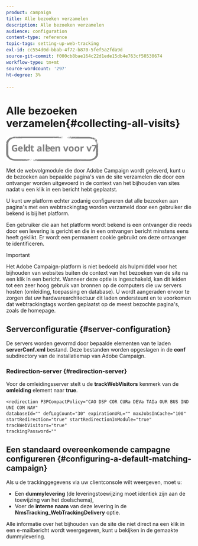 ```yaml
---
product: campaign
title: Alle bezoeken verzamelen
description: Alle bezoeken verzamelen
audience: configuration
content-type: reference
topic-tags: setting-up-web-tracking
exl-id: cc554d0d-bbab-4f72-b870-5fef5a2fda9d
source-git-commit: f000cb8bae164c22d1ede15db4e763cf50530674
workflow-type: tm+mt
source-wordcount: '297'
ht-degree: 3%

---
```


# Alle bezoeken verzamelen{#collecting-all-visits}

![](../../assets/v7-only.svg)

Met de webvolgmodule die door Adobe Campaign wordt geleverd, kunt u de bezoeken aan bepaalde pagina&#39;s van de site verzamelen die door een ontvanger worden uitgevoerd in de context van het bijhouden van sites nadat u een klik in een bericht hebt geplaatst.

U kunt uw platform echter zodanig configureren dat alle bezoeken aan pagina&#39;s met een webtrackingtag worden verzameld door een gebruiker die bekend is bij het platform.

Een gebruiker die aan het platform wordt bekend is een ontvanger die reeds door een levering is gericht en die in een ontvangen bericht minstens eens heeft geklikt. Er wordt een permanent cookie gebruikt om deze ontvanger te identificeren.

>[!IMPORTANT]
>
>Het Adobe Campaign-platform is niet bedoeld als hulpmiddel voor het bijhouden van websites buiten de context van het bezoeken van de site na een klik in een bericht. Wanneer deze optie is ingeschakeld, kan dit leiden tot een zeer hoog gebruik van bronnen op de computers die uw servers hosten (omleiding, toepassing en database). U wordt aangeraden ervoor te zorgen dat uw hardwarearchitectuur dit laden ondersteunt en te voorkomen dat webtrackingtags worden geplaatst op de meest bezochte pagina&#39;s, zoals de homepage.

## Serverconfiguratie {#server-configuration}

De servers worden gevormd door bepaalde elementen van te laden **serverConf.xml** bestand. Deze bestanden worden opgeslagen in de **conf** subdirectory van de installatiemap van Adobe Campaign.

### Redirection-server {#redirection-server}

Voor de omleidingsserver stelt u de **trackWebVisitors** kenmerk van de **omleiding** element naar **true**.

```
<redirection P3PCompactPolicy="CAO DSP COR CURa DEVa TAIa OUR BUS IND UNI COM NAV"
databaseId="" defLogCount="30" expirationURL="" maxJobsInCache="100"
startRedirection="true" startRedirectionInModule="true" trackWebVisitors="true"
trackingPassword=""
```

## Een standaard overeenkomende campagne configureren {#configuring-a-default-matching-campaign}

Als u de trackinggegevens via uw clientconsole wilt weergeven, moet u:

* Een **dummylevering** (de leveringstoewijzing moet identiek zijn aan de toewijzing van het doelschema),
* Voer de **interne naam** van deze levering in de **NmsTracking_WebTrackingDelivery** optie.

Alle informatie over het bijhouden van de site die niet direct na een klik in een e-mailbericht wordt weergegeven, kunt u bekijken in de gemaakte dummylevering.

